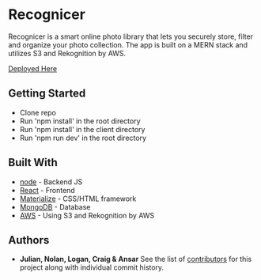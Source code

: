 # Recognicer

Recognicer is a smart online photo library that lets you securely store, filter and organize your photo collection. The app is built on a MERN stack and utilizes S3 and Rekognition by AWS.

[Deployed Here](https://mighty-garden-76734.herokuapp.com/)

## Getting Started
- Clone repo
- Run 'npm install' in the root directory
- Run 'npm install' in the client directory
- Run 'npm run dev' in the root directory

## Built With
* [node](https://nodejs.org/en/) - Backend JS
* [React](https://reactjs.org/) - Frontend
* [Materialize](https://materializecss.com/) - CSS/HTML framework
* [MongoDB](https://www.mongodb.com/) - Database
* [AWS](https://aws.amazon.com/) - Using S3 and Rekognition by AWS

## Authors
* **Julian, Nolan, Logan, Craig & Ansar** 
See the list of [contributors](https://github.com/ansarkhan/Recognicer/graphs/contributors) for this project along with individual commit history.
